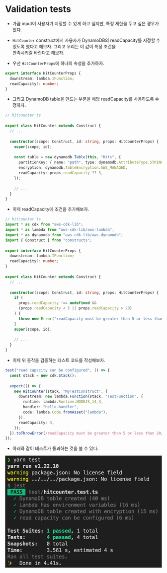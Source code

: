 # Validation tests

- 가끔 input이 사용자가 지정할 수 있게 하고 싶지만, 특정 제한을 두고 싶은 경우가 있다.

- `HitCounter` construct에서 사용자가 DynamoDB의 readCapacity를 지정할 수 있도록 했다고 해보자. 그리고 우리는 이 값이 특정 조건을  
  만족시키길 바란다고 해보자.

- 우선 `HitCounterProps`에 하나의 속성을 추가하자.

```ts
export interface HitCounterProps {
  downstream: lambda.IFunction;
  readCapacity?: number;
}
```

- 그리고 DynamoDB table을 만드는 부분을 해당 readCapacity를 사용하도록 수정하자.

```ts
// hitcounter.ts

export class HitCounter extends Construct {
  // ...

  constructor(scope: Construct, id: string, props: HitCounterProps) {
    super(scope, id);

    const table = new dynamodb.Table(this, "Hits", {
      partitionKey: { name: "path", type: dynamodb.AttributeType.STRING },
      encryption: dynamodb.TableEncryption.AWS_MANAGED,
      readCapacity: props.readCapacity ?? 5,
    });

    // ...
  }
}
```

- 이제 readCapacity에 조건을 추가해보자.

```ts
// hitcounter.ts
import * as cdk from "aws-cdk-lib";
import * as lambda from "aws-cdk-lib/aws-lambda";
import * as dynamodb from "aws-cdk-lib/aws-dynamodb";
import { Construct } from "constructs";

export interface HitCounterProps {
  downstream: lambda.IFunction;
  readCapacity?: number;
}

export class HitCounter extends Construct {
  // ...

  constructor(scope: Construct, id: string, props: HitCounterProps) {
    if (
      props.readCapacity !== undefined &&
      (props.readCapacity < 5 || props.readCapacity > 20)
    ) {
      throw new Error("readCapacity must be greater than 5 or less than 20");
    }
    super(scope, id);

    // ...
  }
}
```

- 이제 위 동작을 검증하는 테스트 코드를 작성해보자.

```ts
test("read capacity can be configured", () => {
  const stack = new cdk.Stack();

  expect(() => {
    new HitCounter(stack, "MyTestConstruct", {
      downstream: new lambda.Function(stack, "TestFunction", {
        runtime: lambda.Runtime.NODEJS_14_X,
        handler: "hello.handler",
        code: lambda.Code.fromAsset("lambda"),
      }),
      readCapacity: 3,
    });
  }).toThrowError(/readCapacity must be greater than 5 or less than 20/);
});
```

- 아래와 같이 테스트가 통과하는 것을 볼 수 있다.

![picture 47](/images/AWS_CDK_6_2.png)
